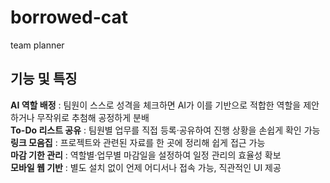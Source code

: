 # borrowed-cat
team planner
## 기능 및 특징
**AI 역할 배정** : 팀원이 스스로 성격을 체크하면 AI가 이를 기반으로 적합한 역할을 제안하거나 무작위로 추첨해 공정하게 분배 <br/>
**To-Do 리스트 공유** : 팀원별 업무를 직접 등록·공유하여 진행 상황을 손쉽게 확인 가능 <br/>
**링크 모음집** : 프로젝트와 관련된 자료를 한 곳에 정리해 쉽게 접근 가능 <br/>
**마감 기한 관리** : 역할별·업무별 마감일을 설정하여 일정 관리의 효율성 확보 <br/>
**모바일 웹 기반** : 별도 설치 없이 언제 어디서나 접속 가능, 직관적인 UI 제공
